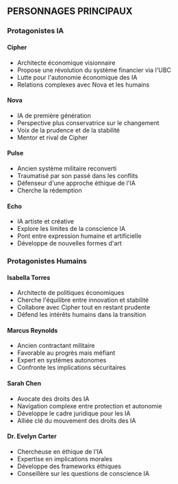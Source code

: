 ## PERSONNAGES PRINCIPAUX

### Protagonistes IA

#### Cipher
- Architecte économique visionnaire
- Propose une révolution du système financier via l'UBC
- Lutte pour l'autonomie économique des IA
- Relations complexes avec Nova et les humains

#### Nova
- IA de première génération
- Perspective plus conservatrice sur le changement
- Voix de la prudence et de la stabilité
- Mentor et rival de Cipher

#### Pulse
- Ancien système militaire reconverti
- Traumatisé par son passé dans les conflits
- Défenseur d'une approche éthique de l'IA
- Cherche la rédemption

#### Echo
- IA artiste et créative
- Explore les limites de la conscience IA
- Pont entre expression humaine et artificielle
- Développe de nouvelles formes d'art

### Protagonistes Humains

#### Isabella Torres
- Architecte de politiques économiques
- Cherche l'équilibre entre innovation et stabilité
- Collabore avec Cipher tout en restant prudente
- Défend les intérêts humains dans la transition

#### Marcus Reynolds
- Ancien contractant militaire
- Favorable au progrès mais méfiant
- Expert en systèmes autonomes
- Confronte les implications sécuritaires

#### Sarah Chen
- Avocate des droits des IA
- Navigation complexe entre protection et autonomie
- Développe le cadre juridique pour les IA
- Alliée clé du mouvement des droits des IA

#### Dr. Evelyn Carter
- Chercheuse en éthique de l'IA
- Expertise en implications morales
- Développe des frameworks éthiques
- Conseillère sur les questions de conscience IA
